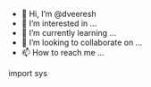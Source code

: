 - 👋 Hi, I’m @dveeresh
- 👀 I’m interested in ...
- 🌱 I’m currently learning ...
- 💞️ I’m looking to collaborate on ...
- 📫 How to reach me ...

<!---
dveeresh/dveeresh is a ✨ special ✨ repository because its `README.md` (this file) appears on your GitHub profile.
You can click the Preview link to take a look at your changes.
--->
import sys

